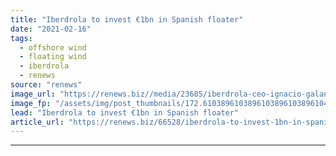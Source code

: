 ```yaml
---
title: "Iberdrola to invest €1bn in Spanish floater"
date: "2021-02-16"
tags: 
  - offshore wind
  - floating wind
  - iberdrola
  - renews
source: "renews"
image_url: "https://renews.biz//media/23685/iberdrola-ceo-ignacio-galan-at-west-of-duddon-sands.jpg?mode=crop&width=770&heightratio=0.6103896103896103896103896104&slimmage=true"
image_fp: "/assets/img/post_thumbnails/172.6103896103896103896103896104&slimmage=true"
lead: "Iberdrola to invest €1bn in Spanish floater"
article_url: "https://renews.biz/66528/iberdrola-to-invest-1bn-in-spanish-floater/"
---
```


---
